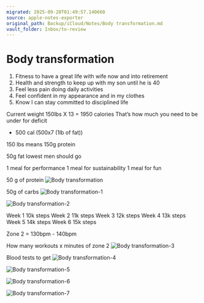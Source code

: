 ```yaml
---
migrated: 2025-09-20T01:49:57.140660
source: apple-notes-exporter
original_path: Backup/iCloud/Notes/Body transformation.md
vault_folder: Inbox/to-review
---
```

# Body transformation

1. Fitness to have a great life with wife now and into retirement 
2. Health and strength to keep up with my son until he is 40
3. Feel less pain doing daily activities
4. Feel confident in my appearance and in my clothes
5. Know I can stay committed to disciplined life 

Current weight 150lbs 
X 13
= 1950 calories 
That’s how much you need to be under for deficit 
- 500 cal (500x7
 (1lb of fat))

150 lbs means 150g protein

50g fat lowest men should go

1 meal for performance
1 meal for sustainability 
1 meal for fun

50 g of protein 
![Body transformation](images/Body%20transformation.jpeg)

50g of carbs
![Body transformation-1](images/Body%20transformation-1.jpeg)

![Body transformation-2](images/Body%20transformation-2.jpeg)

Week 1 
 10k steps
Week 2 
 11k steps
Week 3 
 12k steps
Week 4 
 13k steps
Week 5 
 14k steps
Week 6 
 15k steps

Zone 2 = 130bpm - 140bpm

How many workouts x minutes of zone 2
![Body transformation-3](images/Body%20transformation-3.jpeg)

Blood tests to get
![Body transformation-4](images/Body%20transformation-4.jpeg)

![Body transformation-5](images/Body%20transformation-5.jpeg)

![Body transformation-6](images/Body%20transformation-6.jpeg)

![Body transformation-7](images/Body%20transformation-7.jpeg)

